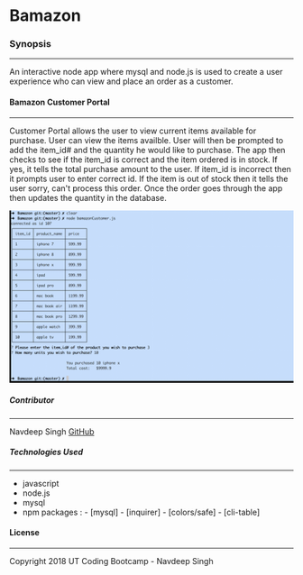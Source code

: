 # Bamazon
### Synopsis
***
An interactive node app where mysql and node.js is used to create a user experience who can view and place an order as a customer.

####  Bamazon Customer Portal
***
Customer Portal allows the user to view current items available for purchase. User can view the items availble. User will then be prompted to add the item_id# and the quantity he would like to purchase. The app then checks to see if the item_id is correct and the item ordered is in stock.  If yes, it tells the total purchase amount to the user. If item_id is incorrect then it prompts user to enter correct id. If the item is out of stock then it tells the user sorry, can't process this order.
Once the order goes through the app then updates the quantity in the database.

![Customer Portal](customer.png)

##### Contributor
***
Navdeep Singh [GitHub](https://github.com/snavdeepsingh)

##### Technologies Used
***
* javascript
* node.js
* mysql
* npm packages :
                    - [mysql]
                    - [inquirer]
                    - [colors/safe]
                    - [cli-table]


#### License
***

Copyright 2018 UT Coding Bootcamp - Navdeep Singh
